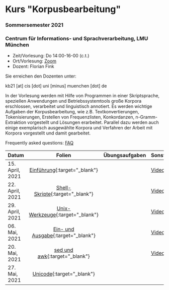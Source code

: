 # Kurs "Korpusbearbeitung"
### Sommersemester 2021
### Centrum für Informations- und Sprachverarbeitung, LMU München

 - Zeit/Vorlesung: Do 14:00-16-00 (c.t.)
 - Ort/Vorlesung: [Zoom](https://lmu-munich.zoom.us/j/8366632112?pwd=cWc3ck5ML0t1c0VnUTZ2Zit2aUpFdz09)
 - Dozent: Florian Fink

Sie erreichen den Dozenten unter:

kb21 [at] cis [dot] uni [minus] muenchen [dot] de

In der Vorlesung werden mit Hilfe von Programmen in einer
Skriptsprache, speziellen Anwendungen und Betriebssystemtools große
Korpora erschlossen, verarbeitet und linguistisch annotiert. Es werden
wichtige Aufgaben der Korpusbearbeitung, wie z.B. Textkonvertierungen,
Tokenisierungen, Erstellen von Frequenzlisten, Konkordanzen,
n-Gramm-Extraktion vorgestellt und Lösungen erarbeitet. Parallel dazu
werden auch einige exemplarisch ausgewählte Korpora und Verfahren der
Arbeit mit Korpora vorgestellt und damit gearbeitet.

Frequently asked questions: [FAQ](faq.md)

| Datum | Folien | Übungsaufgaben | Sonstige Materialien |
|-----------------------------|:--------------------------------:|:------:|:-------------------------------------------------------------------|
| 15. April, 2021 | [Einführung](00_einfuehrung.pdf){:target="_blank"} | | [Video](http://cis.lmu.de/~finkf/recordings/zoom/kb21/20210415.mp4){:target="_blank"} |
| 22. April, 2021 | [Shell-Skripte](https://github.com/cis-kb21/cis-kb21.github.io/blob/main/jupyter/01/01_shell_skripte.ipynb){:target="_blank"} | | [Video](http://cis.lmu.de/~finkf/recordings/zoom/kb21/20210422.mp4){:target="_blank"} |
| 29. April, 2021 | [Unix-Werkzeuge](https://github.com/cis-kb21/cis-kb21.github.io/blob/main/jupyter/02/02_werkzeuge.ipynb){:target="_blank"} | | [Video](http://cis.lmu.de/~finkf/recordings/zoom/kb21/20210429.mp4){:target="_blank"} |
| 06. Mai, 2021 | [Ein- und Ausgabe](https://github.com/cis-kb21/cis-kb21.github.io/blob/main/jupyter/03/03_io.ipynb){:target="_blank"} | | [Video](http://cis.lmu.de/~finkf/recordings/zoom/kb21/20210506.mp4){:target="_blank"} |
| 20. Mai, 2021 | [sed und awk](https://github.com/cis-kb21/cis-kb21.github.io/blob/main/jupyter/04/04_sed_awk.ipynb){:target="_blank"} | | [Video](http://cis.lmu.de/~finkf/recordings/zoom/kb21/20210520.mp4){:target="_blank"} |
| 27. Mai, 2021 | [Unicode](https://github.com/cis-kb21/cis-kb21.github.io/blob/main/jupyter/05/05_encoding.ipynb){:target="_blank"} | | |
